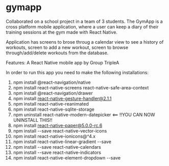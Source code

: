 # gymapp 

Collaborated on a school project in a team of 3 students. The GymApp is a cross platform mobile application, where a user can keep a diary of their training sessions at the gym made with React Native.

Application has screens to brose throug a calendar view to see a history of workouts, screen to add a new workout, screen to browse through/add/delete workouts from the database.

Features:
A React Native mobile app by Group TripleA

In order to run this app you need to make the following installations:
1. npm install @react-navigation/native
2. npm install react-native-screens react-native-safe-area-context
3. npm install @react-navigation/drawer
4. npm install react-native-gesture-handler@2.1.1
5. npm install react-native-reanimated
6. npm install react-native-sqlite-storage
7. npm uninstall react-native-modern-datepicker     <== !!YOU CAN NOW UNINSTALL THIS!! 
8. npm install react-native-paper@5.0.0-rc.6
9. npm install --save react-native-vector-icons
10. npm install react-native-ionicons@^4.x
11. npm install react-native-linear-gradient --save
12. npm install --save react-native-calendars
13. npm install --save react-native-indicators
14. npm install react-native-element-dropdown --save

